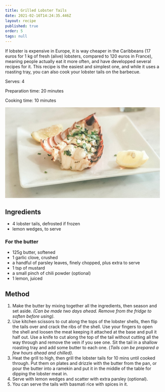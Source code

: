 ```yaml
---
title: Grilled Lobster Tails
date: 2021-02-16T14:24:35.446Z
layout: recipe
published: true
order: 5
tags: null
---
```

If lobster is expensive in Europe, it is way cheaper in the Caribbeans (17 euros for 1 kg of fresh (alive) lobsters, compared to 120 euros in France), meaning people actually eat it more often, and have developped several recipes for it. This recipe is the easiest and simplest one, and while it uses a roasting tray, you can also cook your lobster tails on the barbecue.

Serves: 4

Preparation time: 20 minutes

Cooking time: 10 minutes

![Lobster tail with lemons on herbs on a white plate](../uploads/lobster.jpg "Lobster tail")

## Ingredients

* 4 [](https://www.bbcgoodfood.com/glossary/lobster-glossary)lobster tails, defrosted if frozen
* [](https://www.bbcgoodfood.com/glossary/lemon-glossary)lemon wedges, to serve

### For the butter

* 125g [](https://www.bbcgoodfood.com/glossary/butter-glossary)butter, softened
* 1 [](https://www.bbcgoodfood.com/glossary/garlic-glossary)garlic clove, crushed
* a handful [](https://www.bbcgoodfood.com/glossary/parsley-glossary)of parsley leaves, finely chopped, plus extra to serve
* 1 tsp of mustard
* a small pinch of chili powder (optional)
* 1 [](https://www.bbcgoodfood.com/glossary/lemon-glossary)lemon, juiced

## Method

1. Make the butter by mixing together all the ingredients, then season and set aside. *(Can be made two days ahead. Remove from the fridge to soften before using).*
2. Use kitchen scissors to cut along the tops of the lobster shells, then flip the tails over and crack the ribs of the shell. Use your fingers to open the shell and loosen the meat keeping it attached at the base and pull it half out. Use a [](https://www.bbcgoodfood.com/howto/guide/kitchen-knives-how-buy-best)knife to cut along the top of the tail without cutting all the way through and remove the vein if you see one. Sit the tail in a shallow [](https://www.bbcgoodfood.com/review/test-five-best-roasting-tins)roasting tray and add some butter to each one. (*Tails can be prepared a few hours ahead and chilled).*  
3. Heat the grill to high, then grill the lobster tails for 10 mins until cooked through. Put them on plates and drizzle with the butter from the pan, or pour the butter into a ramekin and put it in the middle of the table for dipping the lobster meat in. 
4. Serve with lemon wedges and scatter with extra parsley (optional).
5. You can serve the tails with basmati rice with spices in it.